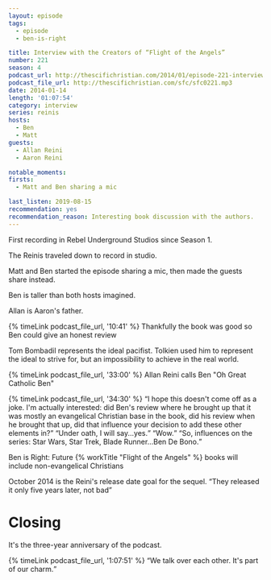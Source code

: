```yaml
---
layout: episode
tags:
  - episode
  - ben-is-right

title: Interview with the Creators of “Flight of the Angels”
number: 221
season: 4
podcast_url: http://thescifichristian.com/2014/01/episode-221-interview-with-the-creators-of-flight-of-the-angels/
podcast_file_url: http://thescifichristian.com/sfc/sfc0221.mp3
date: 2014-01-14
length: '01:07:54'
category: interview
series: reinis
hosts:
  - Ben
  - Matt
guests:
  - Allan Reini
  - Aaron Reini

notable_moments:
firsts:
  - Matt and Ben sharing a mic

last_listen: 2019-08-15
recommendation: yes
recommendation_reason: Interesting book discussion with the authors. 
---
```

First recording in Rebel Underground Studios since Season 1.

The Reinis traveled down to record in studio.

Matt and Ben started the episode sharing a mic, then made the guests share instead. 

Ben is taller than both hosts imagined. 

Allan is Aaron's father. 

{% timeLink podcast_file_url, '10:41' %} Thankfully the book was good so Ben could give an honest review

Tom Bombadil represents the ideal pacifist. Tolkien used him to represent the ideal to strive for, but an impossibility to achieve in the real world. 

{% timeLink podcast_file_url, '33:00' %} Allan Reini calls Ben "Oh Great Catholic Ben"

<div class="quote">
  {% timeLink podcast_file_url, '34:30' %}
  <q class="matt">I hope this doesn't come off as a joke. I'm actually interested: did Ben's review where he brought up that it was mostly an evangelical Christian base in the book, did his review when he brought that up, did that influence your decision to add these other elements in?</q>
  <q data-name="Allan Reini">Under oath, I will say...yes.</q>
  <q class="matt">Wow.</q>
  <q class="ben">So, influences on the series: Star Wars, Star Trek, Blade Runner...Ben De Bono.</q>
</div>

Ben is Right: Future {% workTitle "Flight of the Angels" %} books will include non-evangelical Christians

October 2014 is the Reini's release date goal for the sequel. <q class="archivist inline">They released it only five years later, not bad</q>



# Closing
It's the three-year anniversary of the podcast.

<div class="quote">
  {% timeLink podcast_file_url, '1:07:51' %}
  <q class="matt">We talk over each other. It's part of our charm.</q>
</div>